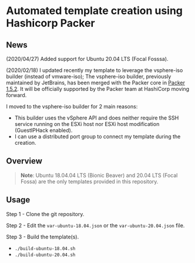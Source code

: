 # Automated template creation using Hashicorp Packer

## News

(2020/04/27) Added support for Ubuntu 20.04 LTS (Focal Fosssa).

(2020/02/18) I updated recently my template to leverage the vsphere-iso builder (instead of vmware-iso); The vsphere-iso builder, previously maintained by JetBrains, has been merged with the Packer core in [Packer 1.5.2](https://github.com/hashicorp/packer/blob/v1.5.4/CHANGELOG.md#152-february-12-2020). It will be officially supported by the Packer team at HashiCorp moving forward.

I moved to the vsphere-iso builder for 2 main reasons:
* This builder uses the vSphere API and does neither require the SSH service running on the ESXi host nor ESXi host modification (GuestIPHack enabled).
* I can use a distributed port group to connect my template during the creation.

## Overview

> **Note**: Ubuntu 18.04.04 LTS (Bionic Beaver) and 20.04 LTS (Focal Fossa) are the only templates provided in this repository.

## Usage

Step 1 - Clone the git repository.

Step 2 - Edit the `var-ubuntu-18.04.json` or the `var-ubuntu-20.04.json` file.

Step 3 - Build the template(s).

* `./build-ubuntu-18.04.sh`
* `./build-ubuntu-20.04.sh`
